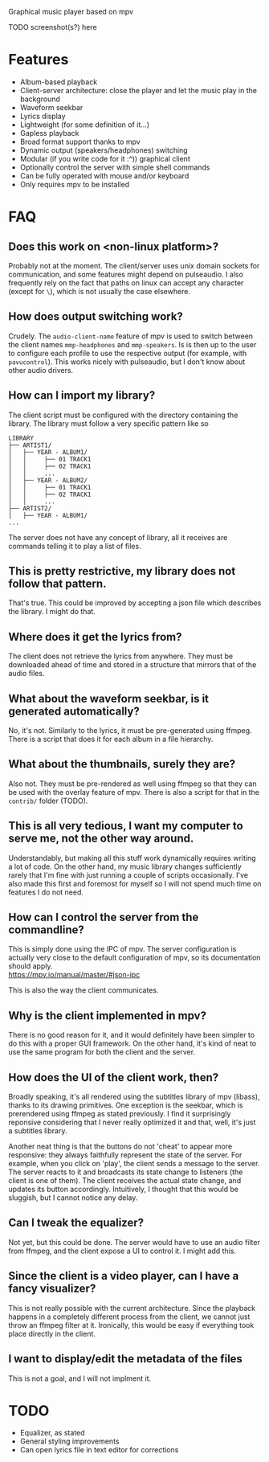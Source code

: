 Graphical music player based on mpv

TODO screenshot(s?) here

# Features

- Album-based playback
- Client-server architecture: close the player and let the music play in the background
- Waveform seekbar
- Lyrics display
- Lightweight (for some definition of it...)
- Gapless playback
- Broad format support thanks to mpv
- Dynamic output (speakers/headphones) switching
- Modular (if you write code for it :^)) graphical client
- Optionally control the server with simple shell commands
- Can be fully operated with mouse and/or keyboard
- Only requires mpv to be installed

# FAQ

## Does this work on \<non-linux platform\>?

Probably not at the moment. The client/server uses unix domain sockets for communication, and some features might depend on pulseaudio. I also frequently rely on the fact that paths on linux can accept any character (except for `\`), which is not usually the case elsewhere.

## How does output switching work?

Crudely. The `audio-client-name` feature of mpv is used to switch between the client names `mmp-headphones` and `mmp-speakers`. Is is then up to the user to configure each profile to use the respective output (for example, with `pavucontrol`). This works nicely with pulseaudio, but I don't know about other audio drivers.

## How can I import my library?

The client script must be configured with the directory containing the library. The library must follow a very specific pattern like so
```
LIBRARY
├── ARTIST1/
│   ├── YEAR - ALBUM1/
│   │     ├── 01 TRACK1
│   │     ├── 02 TRACK1
│   │     ...
│   ├── YEAR - ALBUM2/
│   │     ├── 01 TRACK1
│   │     ├── 02 TRACK1
│   │     ...
├── ARTIST2/
│   ├── YEAR - ALBUM1/
...
```

The server does not have any concept of library, all it receives are commands telling it to play a list of files.

## This is pretty restrictive, my library does not follow that pattern.

That's true. This could be improved by accepting a json file which describes the library. I might do that.

## Where does it get the lyrics from?

The client does not retrieve the lyrics from anywhere. They must be downloaded ahead of time and stored in a structure that mirrors that of the audio files.

## What about the waveform seekbar, is it generated automatically?

No, it's not. Similarly to the lyrics, it must be pre-generated using ffmpeg. There is a script that does it for each album in a file hierarchy.

## What about the thumbnails, surely they are?

Also not. They must be pre-rendered as well using ffmpeg so that they can be used with the overlay feature of mpv. There is also a script for that in the `contrib/` folder (TODO).

## This is all very tedious, I want my computer to serve me, not the other way around.

Understandably, but making all this stuff work dynamically requires writing a lot of code. On the other hand, my music library changes sufficiently rarely that I'm fine with just running a couple of scripts occasionally. I've also made this first and foremost for myself so I will not spend much time on features I do not need.

## How can I control the server from the commandline?

This is simply done using the IPC of mpv. The server configuration is actually very close to the default configuration of mpv, so its documentation should apply.  
https://mpv.io/manual/master/#json-ipc

This is also the way the client communicates.

## Why is the client implemented in mpv?

There is no good reason for it, and it would definitely have been simpler to do this with a proper GUI framework. On the other hand, it's kind of neat to use the same program for both the client and the server.

## How does the UI of the client work, then?

Broadly speaking, it's all rendered using the subtitles library of mpv (libass), thanks to its drawing primitives. One exception is the seekbar, which is prerendered using ffmpeg as stated previously. I find it surprisingly reponsive considering that I never really optimized it and that, well, it's just a subtitles library.

Another neat thing is that the buttons do not 'cheat' to appear more responsive: they always faithfully represent the state of the server. For example, when you click on 'play', the client sends a message to the server. The server reacts to it and broadcasts its state change to listeners (the client is one of them). The client receives the actual state change, and updates its button accordingly. Intuitively, I thought that this would be sluggish, but I cannot notice any delay.

## Can I tweak the equalizer?

Not yet, but this could be done. The server would have to use an audio filter from ffmpeg, and the client expose a UI to control it. I might add this.

## Since the client is a video player, can I have a fancy visualizer?

This is not really possible with the current architecture. Since the playback happens in a completely different process from the client, we cannot just throw an ffmpeg filter at it. Ironically, this would be easy if everything took place directly in the client.

## I want to display/edit the metadata of the files

This is not a goal, and I will not implment it.

# TODO

- Equalizer, as stated
- General styling improvements
- Can open lyrics file in text editor for corrections
